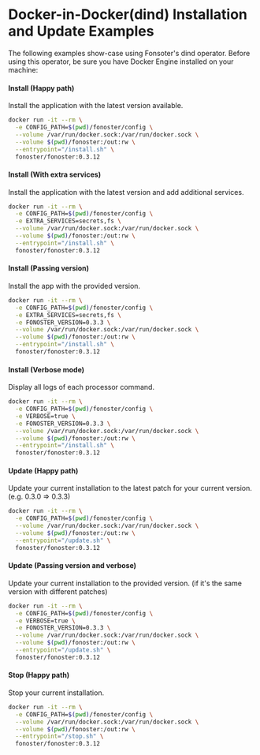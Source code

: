 # Docker-in-Docker(dind) Installation and Update Examples

The following examples show-case using Fonsoter's dind operator. Before using this operator, be sure you have Docker Engine installed on your machine:

#### Install (Happy path)

Install the application with the latest version available.

```bash
docker run -it --rm \
  -e CONFIG_PATH=$(pwd)/fonoster/config \
  --volume /var/run/docker.sock:/var/run/docker.sock \
  --volume $(pwd)/fonoster:/out:rw \
  --entrypoint="/install.sh" \
  fonoster/fonoster:0.3.12
```

#### Install (With extra services)

Install the application with the latest version and add additional services.

```bash
docker run -it --rm \
  -e CONFIG_PATH=$(pwd)/fonoster/config \
  -e EXTRA_SERVICES=secrets,fs \
  --volume /var/run/docker.sock:/var/run/docker.sock \
  --volume $(pwd)/fonoster:/out:rw \
  --entrypoint="/install.sh" \
  fonoster/fonoster:0.3.12
```

#### Install (Passing version)

Install the app with the provided version.

```bash
docker run -it --rm \
  -e CONFIG_PATH=$(pwd)/fonoster/config \
  -e EXTRA_SERVICES=secrets,fs \
  -e FONOSTER_VERSION=0.3.3 \
  --volume /var/run/docker.sock:/var/run/docker.sock \
  --volume $(pwd)/fonoster:/out:rw \
  --entrypoint="/install.sh" \
  fonoster/fonoster:0.3.12
```

#### Install (Verbose mode)

Display all logs of each processor command.

```bash
docker run -it --rm \
  -e CONFIG_PATH=$(pwd)/fonoster/config \
  -e VERBOSE=true \
  -e FONOSTER_VERSION=0.3.3 \
  --volume /var/run/docker.sock:/var/run/docker.sock \
  --volume $(pwd)/fonoster:/out:rw \
  --entrypoint="/install.sh" \
  fonoster/fonoster:0.3.12
```

#### Update (Happy path)

Update your current installation to the latest patch for your current version. (e.g. 0.3.0 => 0.3.3)

```bash
docker run -it --rm \
  -e CONFIG_PATH=$(pwd)/fonoster/config \
  --volume /var/run/docker.sock:/var/run/docker.sock \
  --volume $(pwd)/fonoster:/out:rw \
  --entrypoint="/update.sh" \
  fonoster/fonoster:0.3.12
```

#### Update (Passing version and verbose)

Update your current installation to the provided version. (if it's the same version with different patches)

```bash
docker run -it --rm \
  -e CONFIG_PATH=$(pwd)/fonoster/config \
  -e VERBOSE=true \
  -e FONOSTER_VERSION=0.3.3 \
  --volume /var/run/docker.sock:/var/run/docker.sock \
  --volume $(pwd)/fonoster:/out:rw \
  --entrypoint="/update.sh" \
  fonoster/fonoster:0.3.12
```

#### Stop (Happy path)

Stop your current installation.

```bash
docker run -it --rm \
  -e CONFIG_PATH=$(pwd)/fonoster/config \
  --volume /var/run/docker.sock:/var/run/docker.sock \
  --volume $(pwd)/fonoster:/out:rw \
  --entrypoint="/stop.sh" \
  fonoster/fonoster:0.3.12
```